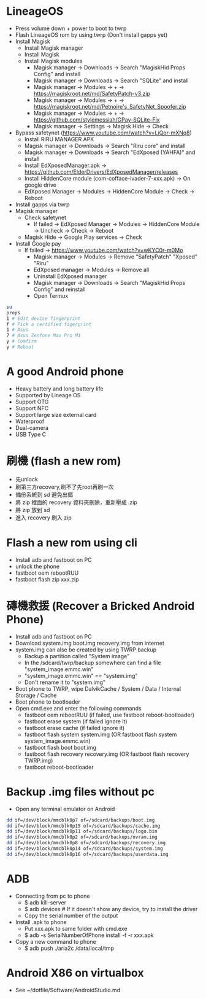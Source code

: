 LineageOS
=====
* Press volume down + power to boot to twrp
* Flash LineageOS rom by using twrp (Don't install gapps yet)
* Install Magisk
    * Install Magisk manager
    * Install Magisk
    * Install Magisk modules
        * Magisk manager -> Downloads -> Search "MagiskHid Props Config" and install
        * Magisk manager -> Downloads -> Search "SQLite" and install
        * Magisk manager -> Modules -> + -> https://magiskroot.net/md/SafetyPatch-v3.zip
        * Magisk manager -> Modules -> + -> https://magiskroot.net/md/Petnoire's_SafetyNet_Spoofer.zip
        * Magisk manager -> Modules -> + -> https://github.com/stylemessiah/GPay-SQLite-Fix
        * Magisk manager -> Settings -> Magisk Hide -> Check
* Bypass safetynet (https://www.youtube.com/watch?v=LiQor-mXNq8)
    * Install RIRU MANAGER APK
    * Magisk manager -> Downloads -> Search "Riru core" and install
    * Magisk manager -> Downloads -> Search "EdXposed (YAHFA)" and install
    * Install EdXposedManager.apk -> https://github.com/ElderDrivers/EdXposedManager/releases
    * Install HiddenCore module (com-cofface-ivader-7-xxx.apk) -> On google drive
    * EdXposed Manager -> Modules -> HiddenCore Module -> Check -> Reboot
* Install gapps via twrp
* Magisk manager
    * Check safetynet
        * If failed -> EdXposed Manager -> Modules -> HiddenCore Module -> Uncheck -> Check -> Reboot
    * Magisk Hide -> Google Play services -> Check
* Install Google pay
    * If failed -> https://www.youtube.com/watch?v=wKYC0r-m0Mo
        * Magisk manager -> Modules -> Remove "SafetyPatch" "Xposed" "Riru"
        * EdXposed manager -> Modules -> Remove all
        * Uninstall EdXposed manager
        * Magisk manager -> Downloads -> Search "MagiskHid Props Config" and reinstall
        * Open Termux
```sh
su
props
1 # Edit device fingerprint
f # Pick a certified figerprint
1 # Asus
7 # Asus Zenfone Max Pro M1
y # Comfirm
y # Reboot
```


A good Android phone
=====
* Heavy battery and long battery life
* Supported by Lineage OS
* Support OTG
* Support NFC
* Support large size external card
* Waterproof
* Dual-camera
* USB Type C

刷機 (flash a new rom)
=====
* 先unlock
* 刷第三方recovery,刷不了先root再刷一次
* 備份系統到 sd 避免出錯
* 將 zip 裡面的 recovery 資料夾刪除，重新壓成 .zip
* 將 zip 放到 sd
* 進入 recovery 刷入 zip

Flash a new rom using cli
=====
* Install adb and fastboot on PC
* unlock the phone
* fastboot oem rebootRUU
* fastboot flash zip xxx.zip

磚機救援 (Recover a Bricked Android Phone)
=====
* Install adb and fastboot on PC
* Download system.img boot.img recovery.img from internet
* system.img can alse be created by using TWRP backup
    * Backup a partition called "System image"
    * In the /sdcard/twrp/backup somewhere can find a file "system\_image.emmc.win"
    * "system\_image.emmc.win" == "system.img"
    * Don't rename it to "system.img"
* Boot phone to TWRP, wipe DalvikCache / System / Data / Internal Storage / Cache
* Boot phone to bootloader
* Open cmd.exe and enter the following commands
    * fastboot oem rebootRUU (if failed, use fastboot reboot-bootloader)
    * fastboot erase system  (if failed ignore it)
    * fastboot erase cache   (if failed ignore it)
    * fastboot flash system system.img (OR fastboot flash system system\_image.emmc.win)
    * fastboot flash boot boot.img
    * fastboot flash recovery recovery.img (OR fastboot flash recovery TWRP.img)
    * fastboot reboot-bootloader

Backup .img files without pc
=====
* Open any terminal emulator on Android
```sh
dd if=/dev/block/mmcblk0p7 of=/sdcard/backups/boot.img
dd if=/dev/block/mmcblk0p15 of=/sdcard/backups/cache.img
dd if=/dev/block/mmcblk0p11 of=/sdcard/backups/logo.bin
dd if=/dev/block/mmcblk0p2 of=/sdcard/backups/nvram.img
dd if=/dev/block/mmcblk0p8 of=/sdcard/backups/recovery.img
dd if=/dev/block/mmcblk0p14 of=/sdcard/backups/system.img
dd if=/dev/block/mmcblk0p16 of=/sdcard/backups/userdata.img
```

ADB
=====
* Connecting from pc to phone
    * $ adb kill-server
    * $ adb devices # If it doesn't show any device, try to install the driver
    * Copy the serial number of the output
* Install .apk to phone
    * Put xxx.apk to same folder with cmd.exe
    * $ adb -s SerialNumberOfPhone install -f -r xxx.apk
* Copy a new command to phone
    * $ adb push ./aria2c /data/local/tmp

Android X86 on virtualbox
=====
* See ~/dotfile/Software/AndroidStudio.md
